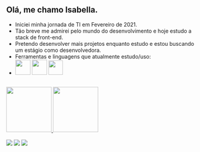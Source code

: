 ## Olá, me chamo Isabella.
- Iniciei minha jornada de TI em Fevereiro de 2021. 
- Tão breve me admirei pelo mundo do desenvolvimento e hoje estudo a stack de front-end. 
- Pretendo desenvolver mais projetos enquanto estudo e estou buscando um estágio como desenvolvedora.
- Ferramentas e linguagens que atualmente estudo/uso:
- <img src="https://cdn.jsdelivr.net/gh/devicons/devicon/icons/css3/css3-original-wordmark.svg" height="40" width="40"/> <img src="https://cdn.jsdelivr.net/gh/devicons/devicon/icons/html5/html5-original-wordmark.svg" height="40" width="40"/> <img src="https://cdn.jsdelivr.net/gh/devicons/devicon/icons/javascript/javascript-original.svg" height="38" width="38"/>
##

<div>
	<a href="https://github.com/isabella-eng7">
	<img height="120cm" src="https://github-readme-stats.vercel.app/api/top-langs/?username=isabella-eng7&theme=tokyonight&layout=compact"/> 
	<img height="120cm" src="https://github-readme-stats.vercel.app/api?username=isabella-eng7&theme=tokyonight&hide=prs,issues"/>
</div>
<br>
<a href="https://www.linkedin.com/in/isabella-viana-dev/" alt="linkedin" target="_blank"><img src="https://img.shields.io/badge/LinkedIn-%230077B5.svg?&style=flat-square&logo=linkedin&logoColor=white"></a> <a href="mailto:isabella.viana97@outlook.com" alt="gmail" target="_blank"><img src="https://img.shields.io/badge/-Gmail-FF0000?style=flat-square&labelColor=FF0000&logo=gmail&logoColor=white&link=mailto:isabella.viana97@outlook.com>"/></a> <a href="https://github.com/isabella-eng7" alt="github" target="_blank"><img src="https://img.shields.io/badge/GitHub-000000?&style=flat-square&logo=GitHub&logoColor=white"></a>
